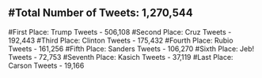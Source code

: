 #Total Number of Tweets: 1,270,544 
---
#First Place: Trump Tweets - 506,108
#Second Place: Cruz Tweets - 192,443
#Third Place: Clinton Tweets - 175,432
#Fourth Place: Rubio Tweets - 161,256
#Fifth Place: Sanders Tweets - 106,270
#Sixth Place: Jeb! Tweets - 72,753
#Seventh Place: Kasich Tweets - 37,119
#Last Place: Carson Tweets - 19,166
